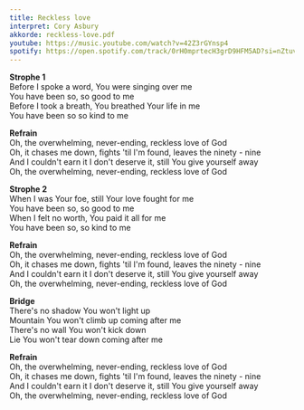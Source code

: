 ```yaml
---
title: Reckless love
interpret: Cory Asbury
akkorde: reckless-love.pdf
youtube: https://music.youtube.com/watch?v=42Z3rGYnsp4
spotify: https://open.spotify.com/track/0rH0mprtecH3grD9HFM5AD?si=nZtuvIlHRQSGafAF3bEClg
---
```


**Strophe 1**  
Before I spoke a word, You were singing over me  
You have been so, so good to me  
Before I took a breath, You breathed Your life in me  
You have been so so kind to me

**Refrain**  
Oh, the overwhelming, never-ending, reckless love of God  
Oh, it chases me down, fights 'til I'm found, leaves the ninety - nine  
And I couldn't earn it I don't deserve it, still You give yourself away  
Oh, the overwhelming, never-ending, reckless love of God

**Strophe 2**  
When I was Your foe, still Your love fought for me  
You have been so, so good to me  
When I felt no worth, You paid it all for me  
You have been so, so kind to me

**Refrain**  
Oh, the overwhelming, never-ending, reckless love of God  
Oh, it chases me down, fights 'til I'm found, leaves the ninety - nine  
And I couldn't earn it I don't deserve it, still You give yourself away  
Oh, the overwhelming, never-ending, reckless love of God

**Bridge**  
There's no shadow You won't light up  
Mountain You won't climb up coming after me  
There's no wall You won't kick down  
Lie You won't tear down coming after me

**Refrain**  
Oh, the overwhelming, never-ending, reckless love of God  
Oh, it chases me down, fights 'til I'm found, leaves the ninety - nine  
And I couldn't earn it I don't deserve it, still You give yourself away  
Oh, the overwhelming, never-ending, reckless love of God
